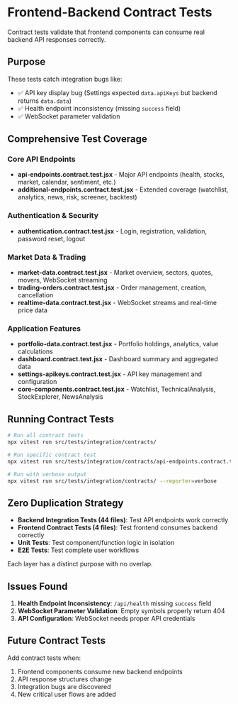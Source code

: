# Frontend-Backend Contract Tests

Contract tests validate that frontend components can consume real backend API responses correctly.

## Purpose

These tests catch integration bugs like:
- ✅ API key display bug (Settings expected `data.apiKeys` but backend returns `data.data`)
- ✅ Health endpoint inconsistency (missing `success` field)
- ✅ WebSocket parameter validation

## Comprehensive Test Coverage

### Core API Endpoints
- **api-endpoints.contract.test.jsx** - Major API endpoints (health, stocks, market, calendar, sentiment, etc.)
- **additional-endpoints.contract.test.jsx** - Extended coverage (watchlist, analytics, news, risk, screener, backtest)

### Authentication & Security
- **authentication.contract.test.jsx** - Login, registration, validation, password reset, logout

### Market Data & Trading
- **market-data.contract.test.jsx** - Market overview, sectors, quotes, movers, WebSocket streaming
- **trading-orders.contract.test.jsx** - Order management, creation, cancellation
- **realtime-data.contract.test.jsx** - WebSocket streams and real-time price data

### Application Features  
- **portfolio-data.contract.test.jsx** - Portfolio holdings, analytics, value calculations
- **dashboard.contract.test.jsx** - Dashboard summary and aggregated data
- **settings-apikeys.contract.test.jsx** - API key management and configuration
- **core-components.contract.test.jsx** - Watchlist, TechnicalAnalysis, StockExplorer, NewsAnalysis

## Running Contract Tests

```bash
# Run all contract tests
npx vitest run src/tests/integration/contracts/

# Run specific contract test  
npx vitest run src/tests/integration/contracts/api-endpoints.contract.test.jsx

# Run with verbose output
npx vitest run src/tests/integration/contracts/ --reporter=verbose
```

## Zero Duplication Strategy

- **Backend Integration Tests (44 files)**: Test API endpoints work correctly
- **Frontend Contract Tests (4 files)**: Test frontend consumes backend correctly
- **Unit Tests**: Test component/function logic in isolation
- **E2E Tests**: Test complete user workflows

Each layer has a distinct purpose with no overlap.

## Issues Found

1. **Health Endpoint Inconsistency**: `/api/health` missing `success` field
2. **WebSocket Parameter Validation**: Empty symbols properly return 404
3. **API Configuration**: WebSocket needs proper API credentials

## Future Contract Tests

Add contract tests when:
1. Frontend components consume new backend endpoints
2. API response structures change
3. Integration bugs are discovered
4. New critical user flows are added